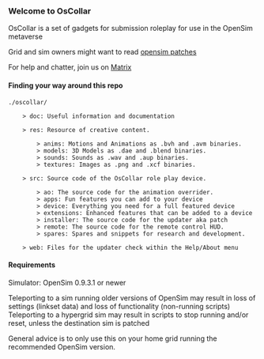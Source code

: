 ### Welcome to OsCollar

OsCollar is a set of gadgets for submission roleplay for use in the OpenSim metaverse

Grid and sim owners might want to read [opensim patches](doc/opensim-patches.md)

For help and chatter, join us on [Matrix](https://matrix.to/#/#oscollar:matrix.org)


#### Finding your way around this repo
```
./oscollar/

    > doc: Useful information and documentation

    > res: Resource of creative content.

        > anims: Motions and Animations as .bvh and .avm binaries.
        > models: 3D Models as .dae and .blend binaries.
        > sounds: Sounds as .wav and .aup binaries.
        > textures: Images as .png and .xcf binaries.

    > src: Source code of the OsCollar role play device.

        > ao: The source code for the animation overrider.
        > apps: Fun features you can add to your device
        > device: Everything you need for a full featured device
        > extensions: Enhanced features that can be added to a device
        > installer: The source code for the updater aka patch
        > remote: The source code for the remote control HUD.
        > spares: Spares and snippets for research and development.

    > web: Files for the updater check within the Help/About menu
```

#### Requirements

Simulator: OpenSim 0.9.3.1 or newer

Teleporting to a sim running older versions of OpenSim may result in loss of settings (linkset data) and loss of functionality (non-running scripts)  
Teleporting to a hypergrid sim may result in scripts to stop running and/or reset, unless the destination sim is patched  

General advice is to only use this on your home grid running the recommended OpenSim version.
